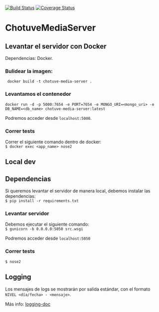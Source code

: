 [![Build Status](https://www.travis-ci.org/ChutuveG3/ChotuveMediaServer.svg?branch=master)](https://www.travis-ci.org/ChutuveG3/ChotuveMediaServer)
[![Coverage Status](https://coveralls.io/repos/github/ChutuveG3/ChotuveMediaServer/badge.svg?branch=HEAD)](https://coveralls.io/github/ChutuveG3/ChotuveMediaServer?branch=HEAD)
# ChotuveMediaServer

## Levantar el servidor con Docker  
Dependencias: Docker.  

### Bulidear la imagen:  
` docker build -t chotuve-media-server .`
### Levantamos el contenedor
`docker run -d -p 5000:7654 -e PORT=7654 -e MONGO_URI=<mongo_uri> -e DB_NAME=<db_name> chotuve-media-server:latest `  

Podremos acceder desde `localhost:5000`.

### Correr tests
Correr el siguiente comando dentro de docker:  
`$ docker exec <app_name> nose2`

## Local dev

## Dependencias

Si queremos levantar el servidor de manera local, debemos instalar las dependencias:  
`$ pip install -r requirements.txt`

### Levantar servidor

Debemos ejecutar el siguiente comando:  
`$ gunicorn -b 0.0.0.0:5050 src.wsgi`

Podremos acceder desde `localhost:5050`

### Correr tests

`$ nose2`

## Logging

Los mensajes de logs se mostrarán por salida estándar, con el formato
`NIVEL <día/fecha> - <mensaje>`.

Más info: [logging-doc](https://docs.python.org/3/howto/logging.html)
